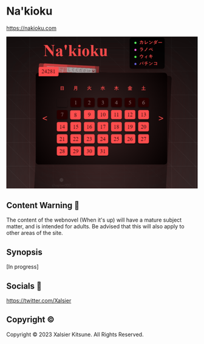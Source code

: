 # Na'kioku

https://nakioku.com

![Screenshot of the website.](./ass/site.png)

## Content Warning 🔞

The content of the webnovel (When it's up) will have a mature subject matter, and is intended for adults. Be advised that this will also apply to other areas of the site.

## Synopsis

[In progress]

## Socials 🍂

https://twitter.com/Xalsier

## Copyright ©

Copyright © 2023 Xalsier Kitsune. All Rights Reserved.
